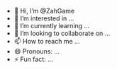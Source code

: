- 👋 Hi, I’m @ZahGame
- 👀 I’m interested in ...
- 🌱 I’m currently learning ...
- 💞️ I’m looking to collaborate on ...
- 📫 How to reach me ...
- 😄 Pronouns: ...
- ⚡ Fun fact: ...

<!---
ZahGame/ZahGame is a ✨ special ✨ repository because its `README.md` (this file) appears on your GitHub profile.
You can click the Preview link to take a look at your changes.
--->
